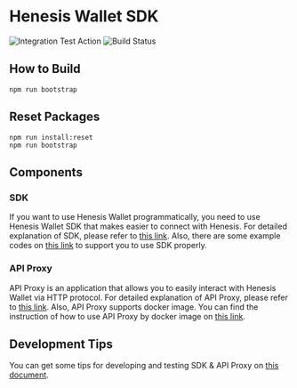 # Henesis Wallet SDK

![Integration Test Action](https://github.com/HAECHI-LABS/henesis-wallet-sdk/workflows/Integration%20Test%20Action/badge.svg) ![Build Status](https://github.com/HAECHI-LABS/henesis-wallet-sdk/actions/workflows/test.yaml/badge.svg)

## How to Build

```shell
npm run bootstrap
```

## Reset Packages
```shell
npm run install:reset
npm run bootstrap
```

## Components
### SDK
If you want to use Henesis Wallet programmatically, you need to use Henesis Wallet SDK that makes easier to connect with Henesis. For detailed explanation of SDK, please refer to [this link](https://github.com/HAECHI-LABS/henesis-wallet-sdk/blob/master/packages/core/README.md). Also, there are some example codes on [this link](https://github.com/HAECHI-LABS/henesis-wallet-sdk/tree/master/packages/core/example) to support you to use SDK properly.

### API Proxy
API Proxy is an application that allows you to easily interact with Henesis Wallet via HTTP protocol. For detailed explanation of API Proxy, please refer to [this link](https://github.com/HAECHI-LABS/henesis-wallet-sdk/blob/master/packages/api-proxy/README.md). Also, API Proxy supports docker image. You can find the instruction of how to use API Proxy by docker image on [this link](https://docs.henesis.io/docs/getting-started-prepare-to-use-api).

## Development Tips
You can get some tips for developing and testing SDK & API Proxy on [this document](./DEVELOPMENT.md).